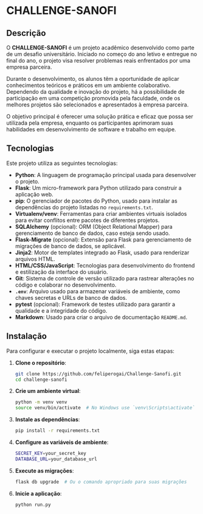# CHALLENGE-SANOFI

## Descrição

O **CHALLENGE-SANOFI** é um projeto acadêmico desenvolvido como parte de um desafio universitário. Iniciado no começo do ano letivo e entregue no final do ano, o projeto visa resolver problemas reais enfrentados por uma empresa parceira. 

Durante o desenvolvimento, os alunos têm a oportunidade de aplicar conhecimentos teóricos e práticos em um ambiente colaborativo. Dependendo da qualidade e inovação do projeto, há a possibilidade de participação em uma competição promovida pela faculdade, onde os melhores projetos são selecionados e apresentados à empresa parceira. 

O objetivo principal é oferecer uma solução prática e eficaz que possa ser utilizada pela empresa, enquanto os participantes aprimoram suas habilidades em desenvolvimento de software e trabalho em equipe.

## Tecnologias

Este projeto utiliza as seguintes tecnologias:
- **Python**: A linguagem de programação principal usada para desenvolver o projeto.
- **Flask**: Um micro-framework para Python utilizado para construir a aplicação web.
- **pip**: O gerenciador de pacotes do Python, usado para instalar as dependências do projeto listadas no `requirements.txt`.
- **Virtualenv/venv**: Ferramentas para criar ambientes virtuais isolados para evitar conflitos entre pacotes de diferentes projetos.
- **SQLAlchemy** (opcional): ORM (Object Relational Mapper) para gerenciamento de banco de dados, caso esteja sendo usado.
- **Flask-Migrate** (opcional): Extensão para Flask para gerenciamento de migrações de banco de dados, se aplicável.
- **Jinja2**: Motor de templates integrado ao Flask, usado para renderizar arquivos HTML.
- **HTML/CSS/JavaScript**: Tecnologias para desenvolvimento do frontend e estilização da interface do usuário.
- **Git**: Sistema de controle de versão utilizado para rastrear alterações no código e colaborar no desenvolvimento.
- **`.env`**: Arquivo usado para armazenar variáveis de ambiente, como chaves secretas e URLs de banco de dados.
- **pytest** (opcional): Framework de testes utilizado para garantir a qualidade e a integridade do código.
- **Markdown**: Usado para criar o arquivo de documentação `README.md`.

## Instalação

Para configurar e executar o projeto localmente, siga estas etapas:

1. **Clone o repositório**:
    ```bash
    git clone https://github.com/feliperogai/Challenge-Sanofi.git
    cd challenge-sanofi

2. **Crie um ambiente virtual**:
    ```bash
    python -m venv venv
    source venv/bin/activate  # No Windows use `venv\Scripts\activate`

3. **Instale as dependências**:
    ```bash
    pip install -r requirements.txt

4. **Configure as variáveis de ambiente**:
    ```bash
    SECRET_KEY=your_secret_key
    DATABASE_URL=your_database_url

5. **Execute as migrações**:
    ```bash
    flask db upgrade  # Ou o comando apropriado para suas migrações

6. **Inicie a aplicação**:
    ```bash
    python run.py


